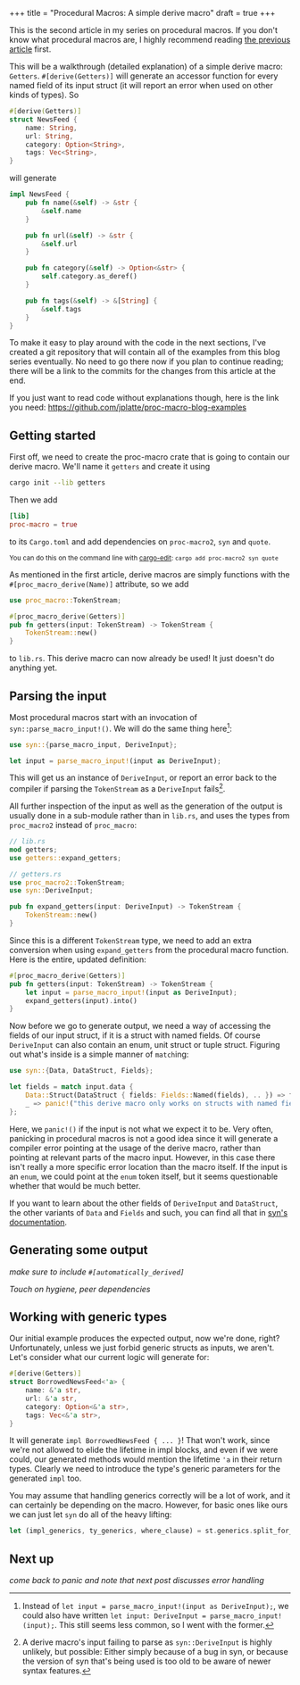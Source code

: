 +++
title = "Procedural Macros: A simple derive macro"
draft = true
+++

This is the second article in my series on procedural macros. If you don't know
what procedural macros are, I highly recommend reading
[the previous article][basics] first.

This will be a walkthrough (detailed explanation) of a simple derive macro:
`Getters`. `#[derive(Getters)]` will generate an accessor function for every
named field of its input struct (it will report an error when used on other
kinds of types). So

```rust
#[derive(Getters)]
struct NewsFeed {
    name: String,
    url: String,
    category: Option<String>,
    tags: Vec<String>,
}
```

will generate

```rust
impl NewsFeed {
    pub fn name(&self) -> &str {
        &self.name
    }

    pub fn url(&self) -> &str {
        &self.url
    }

    pub fn category(&self) -> Option<&str> {
        self.category.as_deref()
    }

    pub fn tags(&self) -> &[String] {
        &self.tags
    }
}
```

To make it easy to play around with the code in the next sections, I've created
a git repository that will contain all of the examples from this blog series
eventually. No need to go there now if you plan to continue reading; there will
be a link to the commits for the changes from this article at the end.

If you just want to read code without explanations though, here is the link you
need: <https://github.com/jplatte/proc-macro-blog-examples>

[basics]: /proc-macro-basics/

## Getting started

First off, we need to create the proc-macro crate that is going to contain our
derive macro. We'll name it `getters` and create it using

```sh
cargo init --lib getters
```

Then we add

```toml
[lib]
proc-macro = true
```

to its `Cargo.toml` and add dependencies on `proc-macro2`, `syn` and `quote`.

<small>

You can do this on the command line with [cargo-edit]:
`cargo add proc-macro2 syn quote`

</small>

As mentioned in the first article, derive macros are simply functions with the
`#[proc_macro_derive(Name)]` attribute, so we add

```rust
use proc_macro::TokenStream;

#[proc_macro_derive(Getters)]
pub fn getters(input: TokenStream) -> TokenStream {
    TokenStream::new()
}
```

to `lib.rs`. This derive macro can now already be used! It just doesn't do
anything yet.

[cargo-edit]: https://crates.io/crates/cargo-edit

## Parsing the input

Most procedural macros start with an invocation of `syn::parse_macro_input!()`.
We will do the same thing here[^1]:

```rust
use syn::{parse_macro_input, DeriveInput};

let input = parse_macro_input!(input as DeriveInput);
```

This will get us an instance of `DeriveInput`, or report an error back to the
compiler if parsing the `TokenStream` as a `DeriveInput` fails[^2].

All further inspection of the input as well as the generation of the output is
usually done in a sub-module rather than in `lib.rs`, and uses the types from
`proc_macro2` instead of `proc_macro`:

```rust
// lib.rs
mod getters;
use getters::expand_getters;

// getters.rs
use proc_macro2::TokenStream;
use syn::DeriveInput;

pub fn expand_getters(input: DeriveInput) -> TokenStream {
    TokenStream::new()
}
```

Since this is a different `TokenStream` type, we need to add an extra conversion
when using `expand_getters` from the procedural macro function. Here is the
entire, updated definition:

```rust
#[proc_macro_derive(Getters)]
pub fn getters(input: TokenStream) -> TokenStream {
    let input = parse_macro_input!(input as DeriveInput);
    expand_getters(input).into()
}
```

Now before we go to generate output, we need a way of accessing the fields of
our input struct, if it is a struct with named fields. Of course `DeriveInput`
can also contain an enum, unit struct or tuple struct. Figuring out what's
inside is a simple manner of `match`ing:

```rust
use syn::{Data, DataStruct, Fields};

let fields = match input.data {
    Data::Struct(DataStruct { fields: Fields::Named(fields), .. }) => fields,
    _ => panic!("this derive macro only works on structs with named fields"),
};
```

Here, we `panic!()` if the input is not what we expect it to be. Very often,
panicking in procedural macros is not a good idea since it will generate a
compiler error pointing at the usage of the derive macro, rather than pointing
at relevant parts of the macro input. However, in this case there isn't really
a more specific error location than the macro itself. If the input is an `enum`,
we could point at the `enum` token itself, but it seems questionable whether
that would be much better.

If you want to learn about the other fields of `DeriveInput` and `DataStruct`,
the other variants of `Data` and `Fields` and such, you can find all that in
[syn's documentation](https://docs.rs/syn/1.0).

## Generating some output

*make sure to include `#[automatically_derived]`*

*Touch on hygiene, peer dependencies*

## Working with generic types

Our initial example produces the expected output, now we're done, right?
Unfortunately, unless we just forbid generic structs as inputs, we aren't.
Let's consider what our current logic will generate for:

```rust
#[derive(Getters)]
struct BorrowedNewsFeed<'a> {
    name: &'a str,
    url: &'a str,
    category: Option<&'a str>,
    tags: Vec<&'a str>,
}
```

It will generate `impl BorrowedNewsFeed { ... }`! That won't work, since we're
not allowed to elide the lifetime in impl blocks, and even if we were could, our
generated methods would mention the lifetime `'a` in their return types. Clearly
we need to introduce the type's generic parameters for the generated `impl` too.

You may assume that handling generics correctly will be a lot of work, and it
can certainly be depending on the macro. However, for basic ones like ours we
can just let `syn` do all of the heavy lifting:

```rust
let (impl_generics, ty_generics, where_clause) = st.generics.split_for_impl();
```

## Next up

*come back to panic and note that next post discusses error handling*

[^1]: Instead of `let input = parse_macro_input!(input as DeriveInput);`, we could also have written `let input: DeriveInput = parse_macro_input!(input);`. This still seems less common, so I went with the former.

[^2]: A derive macro's input failing to parse as `syn::DeriveInput` is highly unlikely, but possible: Either simply because of a bug in syn, or because the version of syn that's being used is too old to be aware of newer syntax features.
